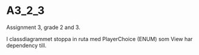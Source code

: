 # A3_2_3

Assignment 3, grade 2 and 3.

I classdiagrammet stoppa in ruta med PlayerChoice (ENUM) som View har dependency till.